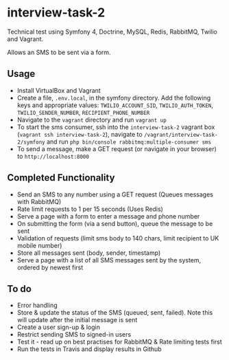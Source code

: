 # interview-task-2
Technical test using Symfony 4, Doctrine, MySQL, Redis, RabbitMQ, Twilio and Vagrant.

Allows an SMS to be sent via a form.

## Usage
* Install VirtualBox and Vagrant
* Create a file, `.env.local`, in the symfony directory. Add the following keys and appropriate values: `TWILIO_ACCOUNT_SID`, `TWILIO_AUTH_TOKEN`, `TWILIO_SENDER_NUMBER`, `RECIPIENT_PHONE_NUMBER`
* Navigate to the `vagrant` directory and run `vagrant up`
* To start the sms consumer, ssh into the `interview-task-2` vagrant box (`vagrant ssh interview-task-2`), navigate to `/vagrant/interview-task-2/symfony` and run `php bin/console rabbitmq:multiple-consumer sms`
* To send a message, make a GET request (or navigate in your browser) to `http://localhost:8000`

## Completed Functionality
* Send an SMS to any number using a GET request (Queues messages with RabbitMQ)
* Rate limit requests to 1 per 15 seconds (Uses Redis)
* Serve a page with a form to enter a message and phone number
* On submitting the form (via a send button), queue the message to be sent
* Validation of requests (limit sms body to 140 chars, limit recipient to UK mobile number)
* Store all messages sent (body, sender, timestamp)
* Serve a page with a list of all SMS messages sent by the system, ordered by newest first
## To do
* Error handling
* Store & update the status of the SMS (queued, sent, failed). Note this will update after the initial message is sent
* Create a user sign-up & login
* Restrict sending SMS to signed-in users
* Test it - read up on best practises for RabbitMQ & Rate limiting tests first
* Run the tests in Travis and display results in Github